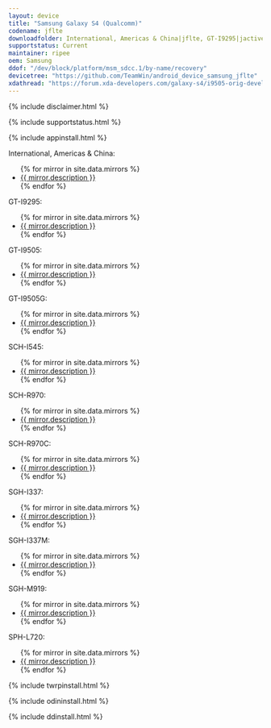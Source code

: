 ```yaml
---
layout: device
title: "Samsung Galaxy S4 (Qualcomm)"
codename: jflte
downloadfolder: International, Americas & China|jflte, GT-I9295|jactivelte, GT-I9505|jfltexx, GT-I9505G|jgedlte, GT-I9507|jftddxx, SCH-I545|jfltevzw, SCH-R970|jflteusc, SCH-R970C|jfltecri, SGH-I337|jflteatt, SGH-I337M|jfltecan, SGH-M919|jfltetmo, SPH-L720|jfltespr
supportstatus: Current
maintainer: ripee
oem: Samsung
ddof: "/dev/block/platform/msm_sdcc.1/by-name/recovery"
devicetree: "https://github.com/TeamWin/android_device_samsung_jflte"
xdathread: "https://forum.xda-developers.com/galaxy-s4/i9505-orig-develop/recovery-twrp-3-2-1-0-t3742880"
---
```


{% include disclaimer.html %}

{% include supportstatus.html %}

{% include appinstall.html %}

<p class="text">International, Americas & China:</p>
<ul>
{% for mirror in site.data.mirrors %}
  <li>
    <a href="{{ mirror.baseurl }}jflte">
      {{ mirror.description }}
    </a>
  </li>
{% endfor %}
</ul>
<p class="text">GT-I9295:</p>
<ul>
{% for mirror in site.data.mirrors %}
  <li>
    <a href="{{ mirror.baseurl }}jactivelte">
      {{ mirror.description }}
    </a>
  </li>
{% endfor %}
</ul>
<p class="text">GT-I9505:</p>
<ul>
{% for mirror in site.data.mirrors %}
  <li>
    <a href="{{ mirror.baseurl }}jfltexx">
      {{ mirror.description }}
    </a>
  </li>
{% endfor %}
</ul>
<p class="text">GT-I9505G:</p>
<ul>
{% for mirror in site.data.mirrors %}
  <li>
    <a href="{{ mirror.baseurl }}jgedlte">
      {{ mirror.description }}
    </a>
  </li>
{% endfor %}
</ul>
<p class="text">SCH-I545:</p>
<ul>
{% for mirror in site.data.mirrors %}
  <li>
    <a href="{{ mirror.baseurl }}jfltevzw">
      {{ mirror.description }}
    </a>
  </li>
{% endfor %}
</ul>
<p class="text">SCH-R970:</p>
<ul>
{% for mirror in site.data.mirrors %}
  <li>
    <a href="{{ mirror.baseurl }}jflteusc">
      {{ mirror.description }}
    </a>
  </li>
{% endfor %}
</ul>
<p class="text">SCH-R970C:</p>
<ul>
{% for mirror in site.data.mirrors %}
  <li>
    <a href="{{ mirror.baseurl }}jfltecri">
      {{ mirror.description }}
    </a>
  </li>
{% endfor %}
</ul>
<p class="text">SGH-I337:</p>
<ul>
{% for mirror in site.data.mirrors %}
  <li>
    <a href="{{ mirror.baseurl }}jflteatt">
      {{ mirror.description }}
    </a>
  </li>
{% endfor %}
</ul>
<p class="text">SGH-I337M:</p>
<ul>
{% for mirror in site.data.mirrors %}
  <li>
    <a href="{{ mirror.baseurl }}jfltecan">
      {{ mirror.description }}
    </a>
  </li>
{% endfor %}
</ul>
<p class="text">SGH-M919:</p>
<ul>
{% for mirror in site.data.mirrors %}
  <li>
    <a href="{{ mirror.baseurl }}jfltetmo">
      {{ mirror.description }}
    </a>
  </li>
{% endfor %}
</ul>
<p class="text">SPH-L720:</p>
<ul>
{% for mirror in site.data.mirrors %}
  <li>
    <a href="{{ mirror.baseurl }}jfltespr">
      {{ mirror.description }}
    </a>
  </li>
{% endfor %}
</ul>

{% include twrpinstall.html %}

{% include odininstall.html %}

{% include ddinstall.html %}